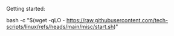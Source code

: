 Getting started:

bash -c "$(wget -qLO - https://raw.githubusercontent.com/tech-scripts/linux/refs/heads/main/misc/start.sh)"

